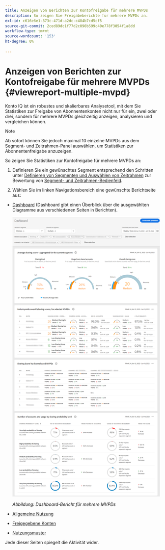 ```yaml
---
title: Anzeigen von Berichten zur Kontofreigabe für mehrere MVPDs
description: So zeigen Sie Freigabeberichte für mehrere MVPDs an.
exl-id: c616e6e1-373c-471d-a2dc-c484b7cd5cf5
source-git-commit: 2ced89dc1f77d2c090b599c40e778f3054f1a8dd
workflow-type: tm+mt
source-wordcount: '153'
ht-degree: 0%

---
```


# Anzeigen von Berichten zur Kontofreigabe für mehrere MVPDs {#viewreport-multiple-mvpd}

Konto IQ ist ein robustes und skalierbares Analysetool, mit dem Sie Statistiken zur Freigabe von Abonnentenkonten nicht nur für ein, zwei oder drei, sondern für mehrere MVPDs gleichzeitig anzeigen, analysieren und vergleichen können.

>[!NOTE]
>
>Ab sofort können Sie jedoch maximal 10 einzelne MVPDs aus dem Segment- und Zeitrahmen-Panel auswählen, um Statistiken zur Abonnentenfreigabe anzuzeigen.

So zeigen Sie Statistiken zur Kontofreigabe für mehrere MVPDs an:

1. Definieren Sie ein gewünschtes Segment entsprechend den Schritten unter [Definieren von Segmenten und Auswählen von Zeitrahmen](/help/accountiq/howto-select-segment-timeframe.md) zur Bewertung von [Segment- und Zeitrahmen-Bedienfeld](/help/accountiq/segments-timeframe.md).

1. Wählen Sie im linken Navigationsbereich eine gewünschte Berichtseite aus:

* [Dashboard](/help/accountiq/dashboard.md) (Dashboard gibt einen Überblick über die ausgewählten Diagramme aus verschiedenen Seiten in Berichten).

  ![](assets/mult-mvpds-dashboard.png)

  *Abbildung: Dashboard-Bericht für mehrere MVPDs*

* [Allgemeine Nutzung](/help/accountiq/general-usage-reports.md)

* [Freigegebene Konten](/help/accountiq/shared-acc-reports.md)

* [Nutzungsmuster](/help/accountiq/usage-patterns.md)

Jede dieser Seiten spiegelt die Aktivität wider.
